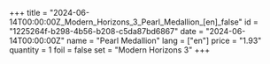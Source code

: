+++
title = "2024-06-14T00:00:00Z_Modern_Horizons_3_Pearl_Medallion_[en]_false"
id = "1225264f-b298-4b56-b208-c5da87bd6867"
date = "2024-06-14T00:00:00Z"
name = "Pearl Medallion"
lang = ["en"]
price = "1.93"
quantity = 1
foil = false
set = "Modern Horizons 3"
+++
